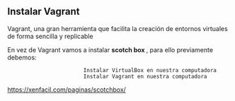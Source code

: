 ## Instalar Vagrant
Vagrant, una gran herramienta que facilita la creación de entornos virtuales de forma sencilla y replicable

En vez de Vagrant vamos a instalar <strong>scotch box </strong>, para ello previamente debemos:

							Instalar VirtualBox en nuestra computadora
							Instalar Vagrant en nuestra computadora
      
https://xenfacil.com/paginas/scotchbox/
